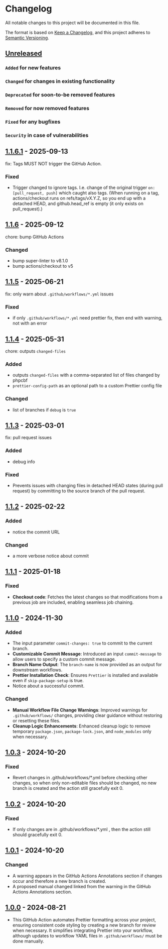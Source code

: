 # Changelog

All notable changes to this project will be documented in this file.

The format is based on [Keep a Changelog](https://keepachangelog.com/en/1.0.0/),
and this project adheres to [Semantic Versioning](https://semver.org/spec/v2.0.0.html).

## [Unreleased]

### `Added` for new features

### `Changed` for changes in existing functionality

### `Deprecated` for soon-to-be removed features

### `Removed` for now removed features

### `Fixed` for any bugfixes

### `Security` in case of vulnerabilities

## [1.1.6.1] - 2025-09-13

fix: Tags MUST NOT trigger the GitHub Action.

### Fixed

- Trigger changed to ignore tags. I.e. change of the original trigger `on: [pull_request, push]` which caught also tags. (When running on a tag, actions/checkout runs on refs/tags/vX.Y.Z, so you end up with a detached HEAD, and github.head_ref is empty (it only exists on pull_request).)

## [1.1.6] - 2025-09-12

chore: bump GitHub Actions

### Changed

- bump super-linter to v8.1.0
- bump actions/checkout to v5

## [1.1.5] - 2025-06-21

fix: only warn about `.github/workflows/*.yml` issues

### Fixed

- if only `.github/workflows/*.yml` need prettier fix, then end with warning, not with an error

## [1.1.4] - 2025-05-31

chore: outputs `changed-files`

### Added

- outputs `changed-files` with a comma-separated list of files changed by phpcbf
- `prettier-config-path` as an optional path to a custom Prettier config file

### Changed

- list of branches if `debug` is `true`

## [1.1.3] - 2025-03-01

fix: pull request issues

### Added

- debug info

### Fixed

- Prevents issues with changing files in detached HEAD states (during pull request) by committing to the source branch of the pull request.

## [1.1.2] - 2025-02-22

### Added

- notice the commit URL

### Changed

- a more verbose notice about commit

## [1.1.1] - 2025-01-18

### Fixed

- **Checkout code**: Fetches the latest changes so that modifications from a previous job are included, enabling seamless job chaining.

## [1.1.0] - 2024-11-30

### Added

- The input parameter `commit-changes: true` to commit to the current branch.
- **Customizable Commit Message**: Introduced an input `commit-message` to allow users to specify a custom commit message.
- **Branch Name Output**: The `branch-name` is now provided as an output for downstream workflows.
- **Prettier Installation Check**: Ensures `Prettier` is installed and available even if `skip-package-setup` is true.
- Notice about a successful commit.

### Changed

- **Manual Workflow File Change Warnings**: Improved warnings for `.github/workflows/` changes, providing clear guidance without restoring or resetting these files.
- **Cleanup Logic Enhancements**: Enhanced cleanup logic to remove temporary `package.json`, `package-lock.json`, and `node_modules` only when necessary.

## [1.0.3] - 2024-10-20

### Fixed

- Revert changes in .github/workflows/\*.yml before checking other changes, so when only non-editable files should be changed, no new branch is created and the action still gracefully exit 0.

## [1.0.2] - 2024-10-20

### Fixed

- If only changes are in .github/workflows/\*.yml , then the action still should gracefully exit 0.

## [1.0.1] - 2024-10-20

### Changed

- A warning appears in the GitHub Actions Annotations section if changes occur and therefore a new branch is created.
- A proposed manual changed linked from the warning in the GitHub Actions Annotations section.

## [1.0.0] - 2024-08-21

- This GitHub Action automates Prettier formatting across your project, ensuring consistent code styling by creating a new branch for review when necessary. It simplifies integrating Prettier into your workflow, although updates to workflow YAML files in `.github/workflows/` must be done manually.

[Unreleased]: https://github.com/WorkOfStan/prettier-fix/compare/v1.1.6.1...HEAD
[1.1.6.1]: https://github.com/WorkOfStan/prettier-fix/compare/v1.1.6...v1.1.6.1?w=1
[1.1.6]: https://github.com/WorkOfStan/prettier-fix/compare/v1.1.5...v1.1.6?w=1
[1.1.5]: https://github.com/WorkOfStan/prettier-fix/compare/v1.1.4...v1.1.5?w=1
[1.1.4]: https://github.com/WorkOfStan/prettier-fix/compare/v1.1.3...v1.1.4?w=1
[1.1.3]: https://github.com/WorkOfStan/prettier-fix/compare/v1.1.2...v1.1.3?w=1
[1.1.2]: https://github.com/WorkOfStan/prettier-fix/compare/v1.1.1...v1.1.2?w=1
[1.1.1]: https://github.com/WorkOfStan/prettier-fix/compare/v1.1.0...v1.1.1?w=1
[1.1.0]: https://github.com/WorkOfStan/prettier-fix/compare/v1.0.3...v1.1.0?w=1
[1.0.3]: https://github.com/WorkOfStan/prettier-fix/compare/v1.0.2...v1.0.3?w=1
[1.0.2]: https://github.com/WorkOfStan/prettier-fix/compare/v1.0.1...v1.0.2?w=1
[1.0.1]: https://github.com/WorkOfStan/prettier-fix/compare/v1.0.0...v1.0.1?w=1
[1.0.0]: https://github.com/WorkOfStan/prettier-fix/releases/tag/v1.0.0
